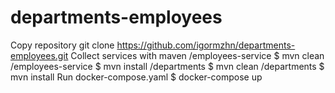 # departments-employees
Copy repository
git clone https://github.com/igormzhn/departments-employees.git
Сollect services with maven 
/employees-service $ mvn clean
/employees-service $ mvn install
/departments $ mvn clean
/departments $ mvn install
Run docker-compose.yaml
$ docker-compose up

